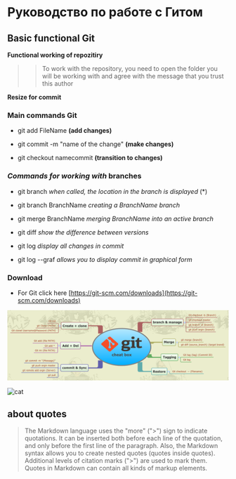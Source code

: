 # Руководство по работе с Гитом

## Basic functional Git ##

**Functional working of repozitiry**


>>To work with the repository, you need to open the folder you will be working with and agree with the message that you trust this author

**Resize for commit**

### Main commands Git

* git add FileName **(add changes)**

* git commit -m "name of the change" **(make changes)**

* git checkout namecommit **(transition to changes)**

### *Commands for working with* __branches__ ###

+ git branch *when called, the location in the branch is displayed* (*)

+ git branch BranchName *creating a BranchName branch*

+ git merge BranchName *merging BranchName into an active branch*

+ git diff *show the difference between versions*

+  git log *display all changes in commit*

+ git log --graf *allows you to display commit in graphical form*

### Download ###

* For Git click here [https://git-scm.com/downloads](https://git-scm.com/downloads)

![git functions](git1.png)


![cat](https://proprikol.ru/wp-content/uploads/2020/08/krasivye-kartinki-kotikov-17.jpg "Cat")


 ## about quotes
 
> The Markdown language uses the "more" (">") sign to indicate quotations. It can be inserted both before each line of the quotation, and only before the first line of the paragraph. Also, the Markdown syntax allows you to create nested quotes (quotes inside quotes). Additional levels of citation marks (">") are used to mark them. Quotes in Markdown can contain all kinds of markup elements.

